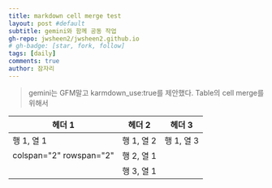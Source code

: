 ```yaml
---
title: markdown cell merge test
layout: post #default
subtitle: gemini와 함께 공동 작업
gh-repo: jwsheen2/jwsheen2.github.io
# gh-badge: [star, fork, follow]
tags: [daily]
comments: true
author: 잠자리
---
```


> gemini는 GFM말고 karmdown_use:true를 제안했다. 
> Table의 cell merge를 위해서


| 헤더 1 | 헤더 2 | 헤더 3 |
|---|---|---|
| 행 1, 열 1 | 행 1, 열 2 | 행 1, 열 3 |
| colspan="2" rowspan="2" | 행 2, 열 1 |
| | 행 3, 열 1 |